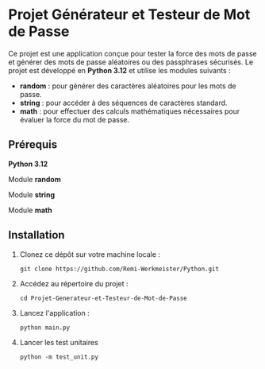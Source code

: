 # Projet Générateur et Testeur de Mot de Passe

Ce projet est une application conçue pour tester la force des mots de passe et générer des mots de passe aléatoires ou des passphrases sécurisés. Le projet est développé en **Python 3.12** et utilise les modules suivants :

- **random** : pour générer des caractères aléatoires pour les mots de passe.
- **string** : pour accéder à des séquences de caractères standard.
- **math** : pour effectuer des calculs mathématiques nécessaires pour évaluer la force du mot de passe.

## Prérequis
**Python 3.12**

Module **random**

Module **string**

Module **math**

## Installation

1. Clonez ce dépôt sur votre machine locale :

   ```
   git clone https://github.com/Remi-Werkmeister/Python.git
   ```

2. Accédez au répertoire du projet :

   ```
   cd Projet-Generateur-et-Testeur-de-Mot-de-Passe
   ```

3. Lancez l'application :

   ```
   python main.py
   ```
4. Lancer les test unitaires 

   ````
   python -m test_unit.py 
   ````